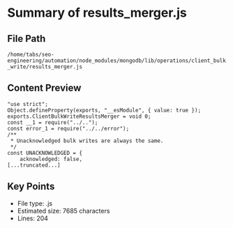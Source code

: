 # Summary of results_merger.js
  
## File Path
`/home/tabs/seo-engineering/automation/node_modules/mongodb/lib/operations/client_bulk_write/results_merger.js`

## Content Preview
```
"use strict";
Object.defineProperty(exports, "__esModule", { value: true });
exports.ClientBulkWriteResultsMerger = void 0;
const __1 = require("../..");
const error_1 = require("../../error");
/**
 * Unacknowledged bulk writes are always the same.
 */
const UNACKNOWLEDGED = {
    acknowledged: false,
[...truncated...]
```

## Key Points
- File type: .js
- Estimated size: 7685 characters
- Lines: 204
